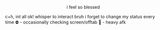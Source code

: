 <p align="center">
i feel so blessed
</p>

c+h, int all ok!
whisper to interact
bruh i forget to change my status every time
⛔ - occasionally checking screen/offtab
🌙 - heavy afk
